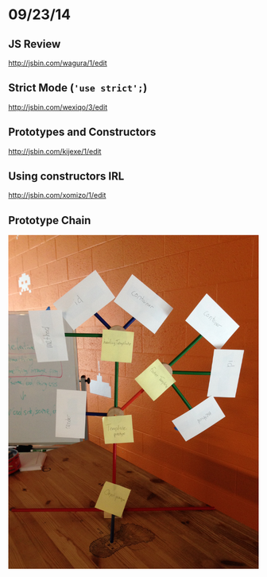 # 09/23/14

## JS Review
http://jsbin.com/wagura/1/edit

## Strict Mode (`'use strict';`)
http://jsbin.com/wexiqo/3/edit

## Prototypes and Constructors
http://jsbin.com/kijexe/1/edit

## Using constructors IRL
http://jsbin.com/xomizo/1/edit

## Prototype Chain
![](prototypes.jpg)
